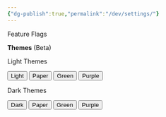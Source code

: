 ```yaml
---
{"dg-publish":true,"permalink":"/dev/settings/"}
---
```


Feature Flags

<p>
<div id="feature-flags"></div>
<script src="https://starryxoxo.github.io/treeajmgar/src/helpers/user/scripts/feature.js"></script>

**Themes** (Beta)

Light Themes
<div class="fake-button-container">
  <button id="theme-light" class="squared-button">Light</button>
  <button id="theme-paper" class="squared-button">Paper</button>
  <button id="theme-green" class="squared-button">Green</button>
  <button id="theme-purple" class="squared-button">Purple</button>
</div>

Dark Themes
<div class="fake-button-container">
  <button id="theme-default" class="squared-button">Dark</button>
  <button id="d-theme-paper" class="squared-button">Paper</button>
  <button id="d-theme-green" class="squared-button">Green</button>
  <button id="d-theme-purple" class="squared-button">Purple</button>
</div>

<script src="https://starryxoxo.github.io/treeajmgar/src/helpers/user/scripts/setTheme.js"></script>